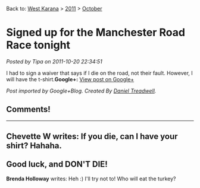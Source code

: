 Back to: [West Karana](/posts/westkarana.md) > [2011](/posts/2011/westkarana.md) > [October](./westkarana.md)
# Signed up for the Manchester Road Race tonight

*Posted by Tipa on 2011-10-20 22:34:51*

I had to sign a waiver that says if I die on the road, not their fault. However, I will have the t-shirt.**Google+:** [View post on Google+](https://plus.google.com/108460561201888322767/posts/RJkimMHDdzP)

  
  
*Post imported by Google+Blog. Created By [Daniel Treadwell](http://minimali.se/).*
## Comments!
---
**Chevette W** writes: If you die, can I have your shirt? Hahaha.<br /><br />Good luck, and DON&#39;T DIE!
---
**Brenda Holloway** writes: Heh :) I&#39;ll try not to! Who will eat the turkey?
